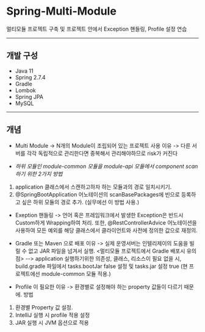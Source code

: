 # Spring-Multi-Module
멀티모듈 프로젝트 구축 및 프로젝트 안에서 Exception 핸들링, Profile 설정 연습

---

## 개발 구성
- Java 11
- Spring 2.7.4
- Gradle
- Lombok
- Spring JPA
- MySQL

---

## 개념


- Multi Module -> N개의 Module이 조립되어 있는 프로젝트 
사용 이유 -> 다른 서버를 각각 독립적으로 관리한다면 중복해서 관리해야하므로 risk가 커진다



- *하위 모듈인 module-common 모듈을 module-api 모듈에서 component scan 하기 위한 2가지 방법*
1. application 클래스에서 스캔하고하자 하는 모듈과의 경로 일치시키기.
2. @SpringBootApplication 어노테이션의 scanBasePackages에 빈으로 등록하고 싶은 하위 모듈의 경로 추가. (실무에선 이 방법 사용.)



   


- Exeption 핸들링 -> 언어 혹은 프레임워크에서 발생한 Exception은 반드시 Custom하게 Wrapping하여 처리.
또한, @RestControllerAdvice 어노테이션을 사용하여 모든 예외를 해당 클래스에서 클라이언트와 사전에 정의한 값으로 재정의.




- Gradle 또는 Maven 으로 배포 이유 -> 실제 운영서버는 인텔리제이의 도움을 빌릴 수 없고 JAR 파일을 넘겨서 실행.
<멀티모듈 프로젝트에서 Gradle 배포시 유의점> 
--> application 실행하기위한 의존성, 클래스, 리소스이 필요 없을 시, build.gradle 파일에서 tasks.bootJar false 설정 및 tasks.jar 설정 true (현 프로젝트에선 module-common 모듈 적용.)




- Profile 이 필요한 이유 -> 환경별로 설정해야 하는 property 값들이 다르기 때문에.
방법
1. 환경별 Property 값 설정.
2. IntelliJ 실행 시 profile 적용 설정
3. JAR 실행 시 JVM 옵션으로 적용








 
